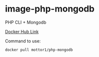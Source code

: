 # image-php-mongodb

PHP CLI + Mongodb

[Docker Hub Link](https://hub.docker.com/r/mottor1/php-mongodb)

Command to use:

    docker pull mottor1/php-mongodb
